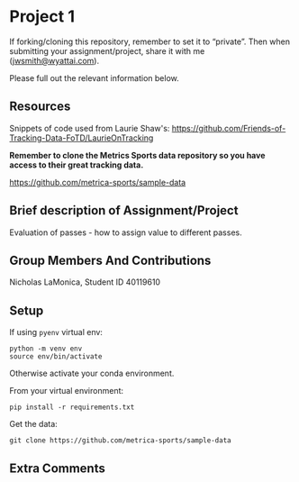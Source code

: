 # Project 1


If forking/cloning this repository, remember to set it to “private”.
Then when submitting your assignment/project, share it with me ([jwsmith@wyattai.com](mailto:jwsmith@wyattai.com)).

Please full out the relevant information below.

## Resources
Snippets of code used from Laurie Shaw's:
<https://github.com/Friends-of-Tracking-Data-FoTD/LaurieOnTracking>

__Remember to clone the Metrics Sports data repository so you have access to their great tracking data.__

<https://github.com/metrica-sports/sample-data>

## Brief description of Assignment/Project

Evaluation of passes - how to assign value to different passes.

## Group Members And Contributions
Nicholas LaMonica, Student ID 40119610
## Setup

If using `pyenv` virtual env:

```shell
python -m venv env
source env/bin/activate
```

Otherwise activate your conda environment.

From your virtual environment:

```shell
pip install -r requirements.txt
```

Get the data:

```shell
git clone https://github.com/metrica-sports/sample-data
```

## Extra Comments
